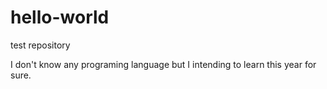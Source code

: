 # hello-world
test repository 

I don't know any programing language but I intending to learn this year for sure. 
